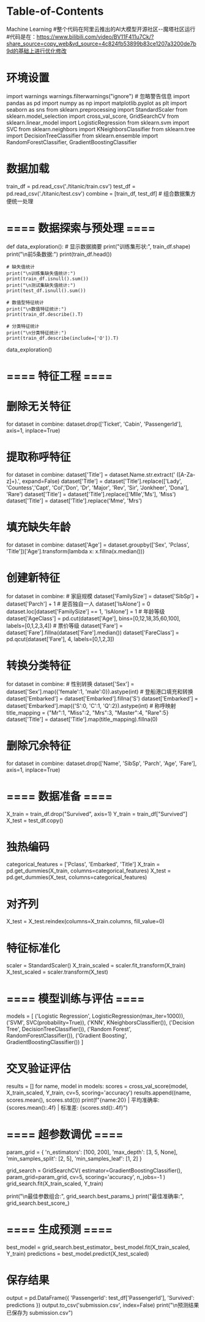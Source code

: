 # Table-of-Contents
Machine Learning
#整个代码在阿里云推出的AI大模型开源社区--魔塔社区运行
#代码是在：https://www.bilibili.com/video/BV11F411u7Ck/?share_source=copy_web&vd_source=4c824fb53899b83ce1207a3200de7b9d的基础上进行优化修改
# 环境设置
import warnings
warnings.filterwarnings("ignore")  # 忽略警告信息
import pandas as pd
import numpy as np
import matplotlib.pyplot as plt
import seaborn as sns
from sklearn.preprocessing import StandardScaler
from sklearn.model_selection import cross_val_score, GridSearchCV
from sklearn.linear_model import LogisticRegression
from sklearn.svm import SVC
from sklearn.neighbors import KNeighborsClassifier
from sklearn.tree import DecisionTreeClassifier
from sklearn.ensemble import RandomForestClassifier, GradientBoostingClassifier

# 数据加载
train_df = pd.read_csv('./titanic/train.csv')
test_df = pd.read_csv('./titanic/test.csv')
combine = [train_df, test_df]  # 组合数据集方便统一处理

# ==== 数据探索与预处理 ====
def data_exploration():
    # 显示数据摘要
    print("训练集形状:", train_df.shape)
    print("\n前5条数据:")
    print(train_df.head())
    
    # 缺失值统计
    print("\n训练集缺失值统计:")
    print(train_df.isnull().sum())
    print("\n测试集缺失值统计:")
    print(test_df.isnull().sum())
    
    # 数值型特征统计
    print("\n数值特征统计:")
    print(train_df.describe().T)
    
    # 分类特征统计
    print("\n分类特征统计:")
    print(train_df.describe(include=['O']).T)

data_exploration()

# ==== 特征工程 ====
# 删除无关特征
for dataset in combine:
    dataset.drop(['Ticket', 'Cabin', 'PassengerId'], axis=1, inplace=True)

# 提取称呼特征
for dataset in combine:
    dataset['Title'] = dataset.Name.str.extract(' ([A-Za-z]+)\.', expand=False)
    dataset['Title'] = dataset['Title'].replace(['Lady', 'Countess','Capt', 'Col','Don', 
                                                 'Dr', 'Major', 'Rev', 'Sir', 'Jonkheer', 'Dona'], 'Rare')
    dataset['Title'] = dataset['Title'].replace(['Mlle','Ms'], 'Miss')
    dataset['Title'] = dataset['Title'].replace('Mme', 'Mrs')

# 填充缺失年龄
for dataset in combine:
    dataset['Age'] = dataset.groupby(['Sex', 'Pclass', 'Title'])['Age'].transform(lambda x: x.fillna(x.median()))

# 创建新特征
for dataset in combine:
    # 家庭规模
    dataset['FamilySize'] = dataset['SibSp'] + dataset['Parch'] + 1
    # 是否独自一人
    dataset['IsAlone'] = 0
    dataset.loc[dataset['FamilySize'] == 1, 'IsAlone'] = 1
    # 年龄等级
    dataset['AgeClass'] = pd.cut(dataset['Age'], bins=[0,12,18,35,60,100], labels=[0,1,2,3,4])
    # 票价等级
    dataset['Fare'] = dataset['Fare'].fillna(dataset['Fare'].median())
    dataset['FareClass'] = pd.qcut(dataset['Fare'], 4, labels=[0,1,2,3])

# 转换分类特征
for dataset in combine:
    # 性别转换
    dataset['Sex'] = dataset['Sex'].map({'female':1, 'male':0}).astype(int)
    # 登船港口填充和转换
    dataset['Embarked'] = dataset['Embarked'].fillna('S')
    dataset['Embarked'] = dataset['Embarked'].map({'S':0, 'C':1, 'Q':2}).astype(int)
    # 称呼映射
    title_mapping = {"Mr":1, "Miss":2, "Mrs":3, "Master":4, "Rare":5}
    dataset['Title'] = dataset['Title'].map(title_mapping).fillna(0)

# 删除冗余特征
for dataset in combine:
    dataset.drop(['Name', 'SibSp', 'Parch', 'Age', 'Fare'], axis=1, inplace=True)

# ==== 数据准备 ====
X_train = train_df.drop("Survived", axis=1)
Y_train = train_df["Survived"]
X_test = test_df.copy()

# 独热编码
categorical_features = ['Pclass', 'Embarked', 'Title']
X_train = pd.get_dummies(X_train, columns=categorical_features)
X_test = pd.get_dummies(X_test, columns=categorical_features)

# 对齐列
X_test = X_test.reindex(columns=X_train.columns, fill_value=0)

# 特征标准化
scaler = StandardScaler()
X_train_scaled = scaler.fit_transform(X_train)
X_test_scaled = scaler.transform(X_test)

# ==== 模型训练与评估 ====
models = [
    ('Logistic Regression', LogisticRegression(max_iter=1000)),
    ('SVM', SVC(probability=True)),
    ('KNN', KNeighborsClassifier()),
    ('Decision Tree', DecisionTreeClassifier()),
    ('Random Forest', RandomForestClassifier()),
    ('Gradient Boosting', GradientBoostingClassifier())
]

# 交叉验证评估
results = []
for name, model in models:
    scores = cross_val_score(model, X_train_scaled, Y_train, cv=5, scoring='accuracy')
    results.append((name, scores.mean(), scores.std()))
    print(f"{name:20} | 平均准确率: {scores.mean():.4f} | 标准差: {scores.std():.4f}")

# ==== 超参数调优 ====
param_grid = {
    'n_estimators': [100, 200],
    'max_depth': [3, 5, None],
    'min_samples_split': [2, 5],
    'min_samples_leaf': [1, 2]
}

grid_search = GridSearchCV(
    estimator=GradientBoostingClassifier(),
    param_grid=param_grid,
    cv=5,
    scoring='accuracy',
    n_jobs=-1
)
grid_search.fit(X_train_scaled, Y_train)

print("\n最佳参数组合:", grid_search.best_params_)
print("最佳准确率:", grid_search.best_score_)

# ==== 生成预测 ====
best_model = grid_search.best_estimator_
best_model.fit(X_train_scaled, Y_train)
predictions = best_model.predict(X_test_scaled)

# 保存结果
output = pd.DataFrame({
    'PassengerId': test_df['PassengerId'],
    'Survived': predictions
})
output.to_csv('submission.csv', index=False)
print("\n预测结果已保存为 submission.csv")
